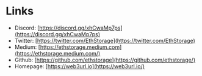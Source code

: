 # Links

* Discord: [https://discord.gg/xhCwaMp7ps](https://discord.gg/xhCwaMp7ps)
* Twitter: [https://twitter.com/EthStorage](https://twitter.com/EthStorage)
* Medium: [https://ethstorage.medium.com](https://ethstorage.medium.com/)
* Github: [https://github.com/ethstorage](https://github.com/ethstorage/)
* Homepage: [https://web3url.io](https://web3url.io/)
